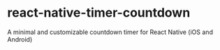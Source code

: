 # react-native-timer-countdown
A minimal and customizable countdown timer for React Native (iOS and Android)
